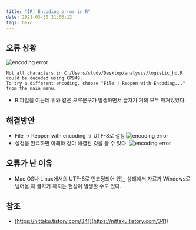 ```yaml
---
title: "[R] Encoding error in R"
date: 2021-03-30 21:06:12
tags: hexo
---
```


## 오류 상황
![encoding error](/hueman_images/error/encoding_error.png)
```
Not all characters in C:/Users/study/Desktop/analysis/logistic_hd.R could be decoded using CP949. 
To try a different encoding, choose "File | Reopen with Encoding..." from the main menu.
```
- R 파일을 여는데 위와 같은 오류문구가 발생하면서 글자가 거의 모두 깨져있었다. 

## 해결방안
- File -> Reopen with encoding -> UTF-8로 설정
![encoding error](/hueman_images/error/encoding_set.png)
- 설정을 완료하면 아래와 같이 해결된 것을 볼 수 있다.
![encoding error](/hueman_images/error/encoding_set2.png)

## 오류가 난 이유
- Mac OS나 Linux에서의 UTF-8로 인코딩되어 있는 상태에서 자료가 Windows로 넘어올 때 글자가 깨지는 현상이 발생할 수도 있다.


## 참조
- [https://nittaku.tistory.com/341](https://nittaku.tistory.com/341)
